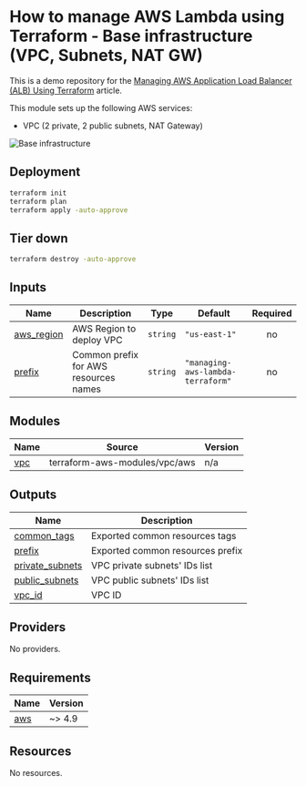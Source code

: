 <!-- BEGIN_TF_DOCS -->

# How to manage AWS Lambda using Terraform - Base infrastructure (VPC, Subnets, NAT GW)

This is a demo repository for the [Managing AWS Application Load Balancer (ALB) Using Terraform](https://hands-on.cloud/managing-aws-application-load-balancer-alb-using-terraform/) article.

This module sets up the following AWS services:

* VPC (2 private, 2 public subnets, NAT Gateway)

![Base infrastructure](https://hands-on.cloud/wp-content/uploads/2022/04/Managing-AWS-Application-Load-Balancer-ALB-Using-Terraform-VPC-2048x1670.png)

## Deployment

```sh
terraform init
terraform plan
terraform apply -auto-approve
```

## Tier down

```sh
terraform destroy -auto-approve
```
## Inputs

| Name | Description | Type | Default | Required |
|------|-------------|------|---------|:--------:|
| <a name="input_aws_region"></a> [aws\_region](#input\_aws\_region) | AWS Region to deploy VPC | `string` | `"us-east-1"` | no |
| <a name="input_prefix"></a> [prefix](#input\_prefix) | Common prefix for AWS resources names | `string` | `"managing-aws-lambda-terraform"` | no |
## Modules

| Name | Source | Version |
|------|--------|---------|
| <a name="module_vpc"></a> [vpc](#module\_vpc) | terraform-aws-modules/vpc/aws | n/a |
## Outputs

| Name | Description |
|------|-------------|
| <a name="output_common_tags"></a> [common\_tags](#output\_common\_tags) | Exported common resources tags |
| <a name="output_prefix"></a> [prefix](#output\_prefix) | Exported common resources prefix |
| <a name="output_private_subnets"></a> [private\_subnets](#output\_private\_subnets) | VPC private subnets' IDs list |
| <a name="output_public_subnets"></a> [public\_subnets](#output\_public\_subnets) | VPC public subnets' IDs list |
| <a name="output_vpc_id"></a> [vpc\_id](#output\_vpc\_id) | VPC ID |
## Providers

No providers.
## Requirements

| Name | Version |
|------|---------|
| <a name="requirement_aws"></a> [aws](#requirement\_aws) | ~> 4.9 |
## Resources

No resources.

<!-- END_TF_DOCS -->